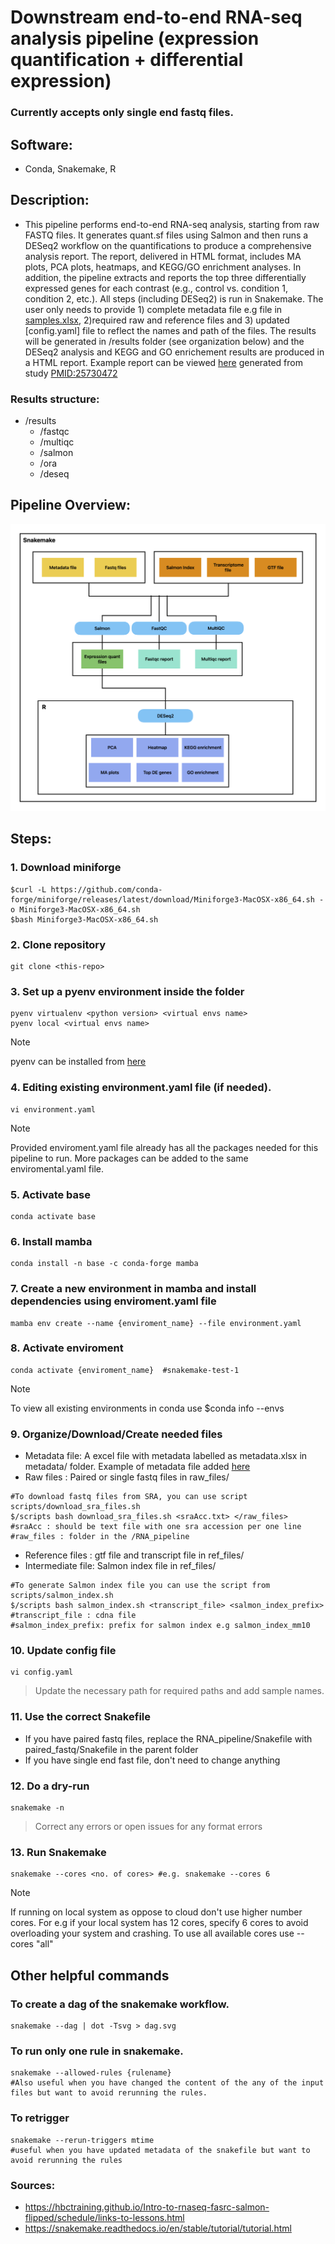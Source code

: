 # Downstream end-to-end RNA-seq analysis pipeline (expression quantification + differential expression)
### Currently accepts only single end fastq files.

## Software:
- Conda, Snakemake, R

## Description: 
- This pipeline performs end-to-end RNA-seq analysis, starting from raw FASTQ files. It generates quant.sf files using Salmon and then runs a DESeq2 workflow on the quantifications to produce a comprehensive analysis report. The report, delivered in HTML format, includes MA plots, PCA plots, heatmaps, and KEGG/GO enrichment analyses. In addition, the pipeline extracts and reports the top three differentially expressed genes for each contrast (e.g., control vs. condition 1, condition 2, etc.). All steps (including DESeq2) is run in Snakemake. The user only needs to provide 1) complete metadata file e.g file in [samples.xlsx](/metadata/samples_example.xlsx), 2)required raw and reference files and 3) updated [config.yaml] file to reflect the names and path of the files. The results will be generated in /results folder (see organization below) and the DESeq2 analysis and KEGG and GO enrichement results are produced in a HTML report. Example report can be viewed [here](/results/deseq/deseq_analysis_example.html) generated from study [PMID:25730472](https://pubmed.ncbi.nlm.nih.gov/25730472/)

### Results structure:
- /results
    - /fastqc  
    - /multiqc 
    - /salmon
    - /ora
    - /deseq

## Pipeline Overview:
![Overview](/images/Overview.png)

## Steps:

### 1. Download miniforge
```
$curl -L https://github.com/conda-forge/miniforge/releases/latest/download/Miniforge3-MacOSX-x86_64.sh -o Miniforge3-MacOSX-x86_64.sh
$bash Miniforge3-MacOSX-x86_64.sh
```

### 2. Clone repository

```
git clone <this-repo>
```

### 3. Set up a pyenv environment inside the folder
```
pyenv virtualenv <python version> <virtual envs name> 
pyenv local <virtual envs name>
```
> [!NOTE] 
> pyenv can be installed from [here](https://github.com/pyenv/pyenv/blob/master/README.md#installation)


### 4. Editing existing environment.yaml file (if needed).
```
vi environment.yaml 
```
> [!NOTE]
> Provided enviroment.yaml file already has all the packages needed for this pipeline to run. More packages can be added to the same enviromental.yaml file.

### 5. Activate base
```
conda activate base
```

### 6. Install mamba
```
conda install -n base -c conda-forge mamba
```

### 7. Create a new environment in mamba and install dependencies using enviroment.yaml file
```
mamba env create --name {enviroment_name} --file environment.yaml
```

### 8. Activate enviroment
```
conda activate {enviroment_name}  #snakemake-test-1
```
> [!NOTE]
> To view all existing environments in conda use $conda info --envs
 
### 9. Organize/Download/Create needed files

- Metadata file: A excel file with metadata labelled as metadata.xlsx in metadata/ folder. Example of metadata file added [here](/metadata/samples_example.xlsx)
- Raw files : Paired or single fastq files in raw_files/
```
#To download fastq files from SRA, you can use script scripts/download_sra_files.sh
$/scripts bash download_sra_files.sh <sraAcc.txt> </raw_files> 
#sraAcc : should be text file with one sra accession per one line
#raw_files : folder in the /RNA_pipeline
```
- Reference files : gtf file and transcript file in ref_files/
- Intermediate file: Salmon index file in ref_files/
```
#To generate Salmon index file you can use the script from scripts/salmon_index.sh
$/scripts bash salmon_index.sh <transcript_file> <salmon_index_prefix>
#transcript_file : cdna file
#salmon_index_prefix: prefix for salmon index e.g salmon_index_mm10
```
### 10. Update config file

```
vi config.yaml
```
> Update the necessary path for required paths and add sample names. 

### 11. Use the correct Snakefile

- If you have paired fastq files, replace the RNA_pipeline/Snakefile with paired_fastq/Snakefile in the parent folder
- If you have single end fast file, don't need to change anything

### 12. Do a dry-run
```
snakemake -n
```   
> Correct any errors or open issues for any format errors

### 13. Run Snakemake 
```
snakemake --cores <no. of cores> #e.g. snakemake --cores 6
```
> [!Note]
> If running on local system as oppose to cloud don't use higher number cores. For e.g if your local system has 12 cores, specify 6 cores to avoid overloading your system and crashing. To use all available cores use --cores "all"

## Other helpful commands
### To create a dag of the snakemake workflow. 
```
snakemake --dag | dot -Tsvg > dag.svg
```
### To run only one rule in snakemake. 
```
snakemake --allowed-rules {rulename} 
#Also useful when you have changed the content of the any of the input files but want to avoid rerunning the rules.
```
### To retrigger 
```
snakemake --rerun-triggers mtime
#useful when you have updated metadata of the snakefile but want to avoid rerunning the rules
```
### Sources:
- https://hbctraining.github.io/Intro-to-rnaseq-fasrc-salmon-flipped/schedule/links-to-lessons.html
- https://snakemake.readthedocs.io/en/stable/tutorial/tutorial.html


